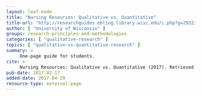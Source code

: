 ```yaml
---
layout: leaf-node
title: "Nursing Resources: Qualitative vs. Quantitative"
title-url: "http://researchguides.ebling.library.wisc.edu/c.php?g=293229&p=1953453"
author: [ "University of Wisconsin" ]
groups: research-principles-and-methodologies
categories: [ "qualitative-research" ]
topics: [ "qualitative-vs-quantitative-research" ]
summary: >
     One-page guide for students.
cite: >
     Nursing Resources: Qualitative vs. Quantitative (2017). Retrieved from: http://researchguides.ebling.library.wisc.edu/c.php?g=293229&p=1953453
pub-date: 2017-02-17
added-date: 2017-04-29
resource-type: external-page
---
```


